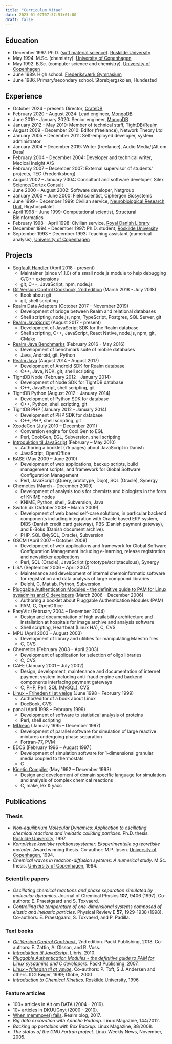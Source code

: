 ```yaml
---
title: "Curriculum Vitae"
date: 2023-01-07T07:37:51+01:00
draft: false
---
```


## Education

* December 1997. Ph.D. ([soft material science](https://en.wikipedia.org/wiki/Soft_matter)). [Roskilde University](https://ruc.dk)
* May 1994. M.Sc. (chemistry). [University of Copenhagen](https://www.ku.dk)
* May 1992. B.Sc. (computer science and chemistry). [University of Copenhagen](https://www.ku.dk)
* June 1989. High school. [Frederiksværk Gymnasium](https://fvgh.dk)
* June 1986. Primary/secondary school. Storebjergskolen, Hundested

## Experience

* October 2024 - present: Director, [CrateDB](https://cratedb.com)
* February 2020 - August 2024: Lead engineer, [MongoDB](https://www.mongodb.com)
* June 2019 - January 2020: Senior engineer, [MongoDB](https://www.mongodb.com)
* January 2012 - May 2019: Member of technical staff, TightDB/[Realm](https://realm.io)
* August 2009 - December 2010: Edifor (freelance), Network Theory Ltd
* January 2005 – December 2011: Self-employed developer, system administrator
* January 2004 – December 2019: Writer (freelance), Audio Media/[Alt om Data]
* February 2004 – December 2004: Developer and  technical writer, Medical Insight A/S
* February 2007 – December 2007: External supervisor of students' projects, TEC (Frederiksberg)
* August 2002 – January 2004: Consultant and software developer, Silex Science/[Cortex Consult](https://cortexconsult.dk)
* June 2000 – August 2002: Software developer, Netgroup
* January 2000 – June 2000: Field scientist, Ciphergen Biosystems
* June 1999 – December 1999: Civilian service, [Neurobiological Research Unit](https://www.rigshospitalet.dk/afdelinger-og-klinikker/neuro/hjerne-og-nervesygdomme/neurobiologisk-forskningsenhed/Sider/default.aspx), Rigshospitalet
* April 1998 – June 1999: Computational scientist, Structural Bioinformatics
* February 1998 – April 1998: Civilian service, [Royal Danish Library](https://www.kb.dk)
* December 1994 – December 1997: Ph.D. student, [Roskilde University](https://ruc.dk)
* September 1993 – December 1993: Teaching assistant (numerical analysis), [University of Copenhagen](https://www.ku.dk)

## Projects
* [Segfault Handler](https://github.com/ddopson/node-segfault-handler) (April 2018 - present)
  - Maintainer (since v1.1.0) of a small node.js module to help debugging C/C++ extensions
  - git, C++, JavaScript, npm, node.js
* [Git Version Control Cookbook, 2nd edition](https://www.packtpub.com/product/git-version-control-cookbook-second-edition/9781789137545) (March 2018 - July 2018)
  - Book about git
  - git, shell scripting
* Realm Data Adapters (October 2017 – November 2019)
  - Development of bridge between Realm and relational databases
  - Shell scripting, node.js, npm, TypeScript, Postgres, SQL Server, git
* [Realm JavaScript](https://github.com/realm/realm-js) (August 2017 - present)
  - Development of JavaScript SDK for the Realm database
  - Shell scripting, C++, JavaScript, React Native, node.js, npm, git, CMake
* [Realm Java Benchmarks](https://github.com/realm/realm-java-benchmarks) (February 2016 - May 2016)
  - Development of benchmark suite of mobile databases
  - Java, Android, git, Python
* [Realm Java](https://github.com/realm/realm-java) (August 2014 - August 2017)
  - Development of Android SDK for Realm database
  - C++, Java, NDK, git, shell scripting
* TightDB Node (February 2012 - January 2014)
  - Development of Node SDK for TightDB database
  - C++, JavaScript, shell scripting, git
* TightDB Python (August 2012 - January 2014)
  - Development of Python SDK for database
  - C++, Python, shell scripting, git
* TightDB PHP (January 2012 - January 2014)
  - Development of PHP SDK for database
  - C++, PHP, shell scripting, git
* XcodeCon (July 2010 – December 2011)
  - Conversion engine for Cool:Gen to EGL
  - Perl, Cool:Gen, EGL, Subversion, shell scripting
* [Introduktion til JavaScript](https://bibliotek.dk/da/search/work?search_block_form=Introduktion+til+JavaScript&select_material_type=bibdk_frontpage&op=S%C3%B8g&year_op=%2522year_eq%2522&year_value=&form_build_id=form-esiQvj-LrLatjYKqorZNw62SlKQaXTCeOlrbxt3sEoU&form_id=search_block_form&sort=rank_frequency&page_id=bibdk_frontpage#content) (February – May 2010)
  - Authoring a booklet (75 pages) about JavaScript in Danish
  - JavaScript, OpenOffice
* BASE (May 2009 – June 2010)
  - Development of web applications, backup scripts, build management scripts, and framework for Global Software Configuration Management
  - Perl, JavaScript (jQuery, prototype, Dojo), SQL (Oracle), Synergy
* Chemetics (March – December 2009)
  - Development of analysis tools for chemists and biologists in the form of KNIME nodes
  - KNIME, Python, shell, Subversion, Java
* Switch.dk (October 2008 – March 2009)
  - Development of web based self-care solutions, in particular backend components including integration with Oracle based ERP system, DIBS (Danish credit card gateway), PBS (Danish payment gateway), and E-Boks (Danish document archive).
  - PHP, SQL (MySQL, Oracle), Subversion
* GSCM (April 2007 – October 2008)
  - Development of web applications and framework for Global Software Configuration Management including e-learning, release registration and newsticker applications
  - Perl, SQL (Oracle), JavaScript (prototype/scriptaculous), Synergy
* LiSA (September 2006 – April 2007)
  - Maintenance and development of internal chemoinformatic software for registration and data analysis of large compound libraries
  - Delphi, C, Matlab, Python, Subversion
* [Pluggable Authentication Modules - the definitive guide to PAM for Linux sysadmins and C developers](https://www.packtpub.com/product/pluggable-authentication-modules-the-definitive-guide-to-pam-for-linux-sysadmins-and-c-developers/9781904811329) (March 2006 – December 2006)
  - Authoring a booklet about Pluggable Authentication Modules (PAM)
  - PAM, C, OpenOffice
* EasyViz (February 2004 – December 2004)
  - Design and documentation of high availability architecture and installation at hospitals for image archive and analysis software
  - Shell scripting, Heartbeat (Linux HA), C, CVS
* MPU (April 2003 – August 2003)
  - Development of library and utilities for manipulating Maestro files
  - C, CVS
* Chemetics (February 2003 – April 2003)
  - Development of application for selection of oligo libraries
  - C, CVS
* CAFE (January 2001 – July 2002)
  - Design, development, maintenance and documentation of internet payment system including anti-fraud engine and backend components interfacing payment gateways
  - C, PHP, Perl, SQL (MySQL), CVS
* [Linux – Friheden til at vælge](https://linuxbog.dk) (June 1998 – February 1999)
  - Author/editor of a book about Linux
  - DocBook, CVS
* panal (April 1998 – February 1999)
  - Development of software to statistical analysis of proteins
  - Perl, shell scripting
* [MDreac](https://github.com/kneth/MDreac/tree/master/oldsrc) (January 1995 – December 1997)
  - Development of parallel software for simulation of large reactive mixtures  undergoing phase separation
  - Fortran-77, PVM
* EDCS (February 1996 – August 1997(
  - Development of simulation software for 1-dimensional granular media coupled to thermostats
  - C
* [Kinetic Compiler](https://github.com/kneth/kc) (May 1992 – December 1993)
  - Design and development of domain specific language for simulations and analysis of complex chemical reactions
  - C, make, lex & yacc

## Publications

### Thesis
* *Non-equilibrium Molecular Dynamics: Application to oscillating chemical reactions and inelastic colliding particles*. Ph.D. thesis. [Roskilde University](https://ruc.dk), 1997.
* *Komplekse kemiske reaktionssystemer: Eksperimentelle og teoretiske metoder*. Award winning thesis. Co-author: M.P. Ipsen. [University of Copenhagen](https://www.ku.dk), 1994.
* *Chemical waves in reaction-diffusion systems: A numerical study*. M.Sc. thesis. [University of Copenhagen](https://www.ku.dk), 1994.

### Scientific papers
* *Oscillating chemical reactions and phase separation simulated by molecular dynamics*. Journal of Chemical Physics **107**, 9406 (1997). Co-authors: E. Praestgaard and S. Toxvaerd.
* *Controlling the temperature of one-dimensional systems composed of elastic and inelastic particles*. Physical Review E **57**, 1929-1938 (1998). Co-authors: E. Praestgaard, S. Toxvaerd, and P. Padilla.

### Text books
* *[Git Version Control Cookbook](https://www.packtpub.com/product/git-version-control-cookbook-second-edition/9781789137545)*, 2nd edition. Packt Publishing, 2018. Co-authors: E. Zattin, A. Olsson, and R. Voss.
* *[Introduktion til JavaScript](https://bibliotek.dk/da/search/work?search_block_form=Introduktion+til+JavaScript&select_material_type=bibdk_frontpage&op=S%C3%B8g&year_op=%2522year_eq%2522&year_value=&form_build_id=form-esiQvj-LrLatjYKqorZNw62SlKQaXTCeOlrbxt3sEoU&form_id=search_block_form&sort=rank_frequency&page_id=bibdk_frontpage#content)*. Libris, 2010.
* *[Pluggable Authentication Modules - the definitive guide to PAM for Linux sysadmins and C developers](https://www.packtpub.com/product/pluggable-authentication-modules-the-definitive-guide-to-pam-for-linux-sysadmins-and-c-developers/9781904811329)*. Packt Publishing, 2007.
* *[Linux – friheden til at vælge](https://linuxbog.dk)*. Co-authors: P. Toft, S.J. Andersen and others. IDG Bøger, 1999; Globe, 2000
* *[Introduction to Chemical Kinetics](https://github.com/kneth/chemical-kinetics)*. [Roskilde University](https://ruc.dk), 1996

### Feature articles
* 100+ articles in Alt om DATA (2004 - 2019).
* 10+ articles in DKUUGnyt (2000 - 2010).
* [When memmove() fails](/posts/when-memmove-fails/). Realm blog, 2017.
* *Big data excavation with Apache Hadoop*. Linux Magazine, 144/2012.
* *Backing up portables with Box Backup*. Linux Magazine, 88/2008.
* *The status of the GNU Fortran project*. Linux Weekly News, November, 2005.
